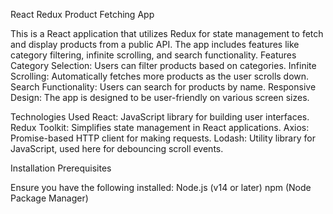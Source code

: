 
React Redux Product Fetching App

This is a React application that utilizes Redux for state management to fetch and display products from a public API. The app includes features like category filtering, infinite scrolling, and search functionality.
Features
    Category Selection: Users can filter products based on categories.
    Infinite Scrolling: Automatically fetches more products as the user scrolls down.
    Search Functionality: Users can search for products by name.
    Responsive Design: The app is designed to be user-friendly on various screen sizes.

Technologies Used
    React: JavaScript library for building user interfaces.
    Redux Toolkit: Simplifies state management in React applications.
    Axios: Promise-based HTTP client for making requests.
    Lodash: Utility library for JavaScript, used here for debouncing scroll events.

Installation
Prerequisites

Ensure you have the following installed:
    Node.js (v14 or later)
    npm (Node Package Manager)
